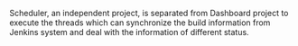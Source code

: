 Scheduler, an independent project, is separated from Dashboard project to execute the threads which can synchronize the build information from Jenkins system and deal with the information of different status.
